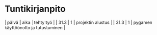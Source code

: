 # Tuntikirjanpito

| päivä | aika | tehty työ |
| 31.3 | 1 | projektin alustus |
| 31.3 | 1 | pygamen käyttöönotto ja tutustuminen |
